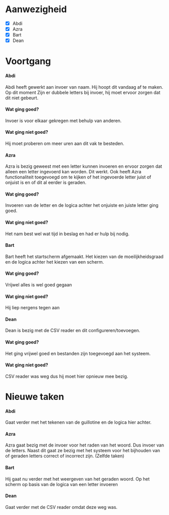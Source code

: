 # Aanwezigheid
- [x] Abdi
- [x] Azra
- [x] Bart
- [x] Dean

# Voortgang
#### Abdi
Abdi heeft gewerkt aan invoer van naam. Hij hoopt dit vandaag af te maken. Op dit moment
Zijn er dubbele letters bij invoer, hij moet ervoor zorgen dat dit niet gebeurt.
#### Wat ging goed?
Invoer is voor elkaar gekregen met behulp van anderen. 
#### Wat ging niet goed?
Hij moet proberen om meer uren aan dit vak te besteden. 

#### Azra
Azra is bezig geweest met een letter kunnen invoeren en ervoor zorgen
dat alleen een letter ingevoerd kan worden. Dit werkt. Ook heeft Azra 
functionaliteit toegevoegd om te kijken of het ingevoerde letter
juist of onjuist is en of dit al eerder is geraden. 
#### Wat ging goed?
Invoeren van de letter en de logica achter het onjuiste en juiste letter ging goed.
#### Wat ging niet goed?
Het nam best wel wat tijd in beslag en had er hulp bij nodig.

#### Bart
Bart heeft het startscherm afgemaakt. Het kiezen van de moeilijkheidsgraad en
de logica achter het kiezen van een scherm. 
#### Wat ging goed?
Vrijwel alles is wel goed gegaan
#### Wat ging niet goed?
Hij liep nergens tegen aan

#### Dean
Dean is bezig met de CSV reader en dit configureren/toevoegen.
#### Wat ging goed?
Het ging vrijwel goed en bestanden zijn toegevoegd aan het systeem.
#### Wat ging niet goed?
CSV reader was weg dus hij moet hier opnieuw mee bezig. 

# Nieuwe taken
#### Abdi
Gaat verder met het tekenen van de guillotine en de logica hier achter.

#### Azra
Azra gaat bezig met de invoer voor het raden van het woord. 
Dus invoer van de letters.
Naast dit gaat ze bezig met het systeem voor het bijhouden van 
of geraden letters correct of incorrect zijn.
(Zelfde taken)

#### Bart
Hij gaat nu verder met het weergeven van het
geraden woord. Op het scherm op basis van de logica van een letter
invoeren

#### Dean
Gaat verder met de CSV reader omdat deze weg was.

